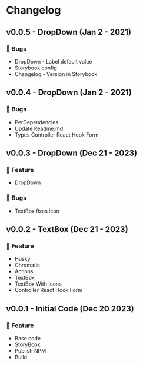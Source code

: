 <!-- markdownlint-configure-file { "MD024": { "allow_different_nesting": true } } -->
# Changelog

## v0.0.5 - DropDown (Jan 2 - 2021)

### 🐛 Bugs

- DropDown - Label default value
- Storybook config
- Changelog - Version in Storybook

## v0.0.4 - DropDown (Jan 2 - 2021)

### 🐛 Bugs

- PerDependencies
- Update Readme.md
- Types Controller React Hook Form

## v0.0.3 - DropDown (Dec 21 - 2023)

### 👾 Feature

- DropDown

### 🐛 Bugs

- TextBox fixes icon

## v0.0.2 - TextBox (Dec 21 - 2023)

### 👾 Feature

- Husky
- Chromatic
- Actions
- TextBox
- TextBox With Icons
- Controller React Hook Form

## v0.0.1 - Initial Code (Dec 20 2023)

### 👾 Feature

- Base code
- StoryBook
- Publish NPM
- Build
